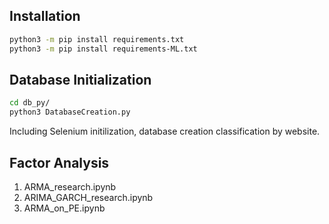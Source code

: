 ## Installation

```bash
python3 -m pip install requirements.txt
python3 -m pip install requirements-ML.txt
```

## Database Initialization
```sh
cd db_py/
python3 DatabaseCreation.py
```
Including Selenium initilization, database creation classification by website.
## Factor Analysis
1. ARMA_research.ipynb
2. ARIMA_GARCH_research.ipynb
3. ARMA_on_PE.ipynb